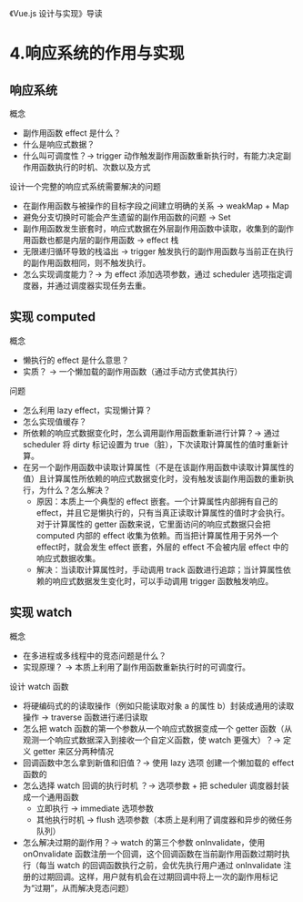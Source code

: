 《Vue.js 设计与实现》导读
# 4.响应系统的作用与实现
## 响应系统
概念
- 副作用函数 effect 是什么？
- 什么是响应式数据？
- 什么叫可调度性？-> trigger 动作触发副作用函数重新执行时，有能力决定副作用函数执行的时机、次数以及方式  

设计一个完整的响应式系统需要解决的问题
- 在副作用函数与被操作的目标字段之间建立明确的关系 -> weakMap + Map
- 避免分支切换时可能会产生遗留的副作用函数的问题 -> Set
- 副作用函数发生嵌套时，响应式数据在外层副作用函数中读取，收集到的副作用函数也都是内层的副作用函数 -> effect 栈
- 无限递归循环导致的栈溢出 -> trigger 触发执行的副作用函数与当前正在执行的副作用函数相同，则不触发执行。
- 怎么实现调度能力？-> 为 effect 添加选项参数，通过 scheduler 选项指定调度器，并通过调度器实现任务去重。

## 实现 computed
概念
- 懒执行的 effect 是什么意思？
- 实质？ -> 一个懒加载的副作用函数（通过手动方式使其执行）  

问题
- 怎么利用 lazy effect，实现懒计算？
- 怎么实现值缓存？
- 所依赖的响应式数据变化时，怎么调用副作用函数重新进行计算？-> 通过 scheduler 将 dirty 标记设置为 true（脏），下次读取计算属性的值时重新计算。
- 在另一个副作用函数中读取计算属性（不是在该副作用函数中读取计算属性的值）且计算属性所依赖的响应式数据变化时，没有触发该副作用函数的重新执行，为什么？怎么解决？
  - 原因：本质上一个典型的 effect 嵌套。一个计算属性内部拥有自己的 effect，并且它是懒执行的，只有当真正读取计算属性的值时才会执行。对于计算属性的 getter 函数来说，它里面访问的响应式数据只会把 computed 内部的 effect 收集为依赖。而当把计算属性用于另外一个 effect时，就会发生 effect 嵌套，外层的 effect 不会被内层 effect 中的响应式数据收集。
  - 解决：当读取计算属性时，手动调用 track 函数进行追踪；当计算属性依赖的响应式数据发生变化时，可以手动调用 trigger 函数触发响应。  

## 实现 watch
概念
- 在多进程或多线程中的竞态问题是什么？
- 实现原理？ -> 本质上利用了副作用函数重新执行时的可调度行。  

设计 watch 函数
- 将硬编码式的的读取操作（例如只能读取对象 a 的属性 b）封装成通用的读取操作 -> traverse 函数进行递归读取
- 怎么把 watch 函数的第一个参数从一个响应式数据变成一个 getter 函数（从观测一个响应式数据深入到接收一个自定义函数，使 watch 更强大）？->  定义 getter 来区分两种情况
- 回调函数中怎么拿到新值和旧值？-> 使用 lazy 选项 创建一个懒加载的 effect 函数的
- 怎么选择 watch 回调的执行时机 ？-> 选项参数 + 把 scheduler 调度器封装成一个通用函数
  - 立即执行 -> immediate 选项参数
  - 其他执行时机 -> flush 选项参数（本质上是利用了调度器和异步的微任务队列）
- 怎么解决过期的副作用？-> watch 的第三个参数 onInvalidate，使用 onOnvalidate 函数注册一个回调，这个回调函数在当前副作用函数过期时执行（每当 watch 的回调函数执行之前，会优先执行用户通过 onInvalidate 注册的过期回调。这样，用户就有机会在过期回调中将上一次的副作用标记为“过期”，从而解决竞态问题）
